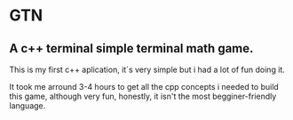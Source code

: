 # GTN
## A c++ terminal  simple terminal math game.

 This is my first c++ aplication, it´s very simple but i had a lot of fun doing it.

 It took me arround 3-4 hours to get all  the cpp concepts i needed to build this game, although very fun, honestly, it isn't the most begginer-friendly language.
 
